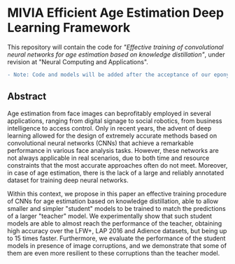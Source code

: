 # MIVIA Efficient Age Estimation Deep Learning Framework
This repository will contain the code for *"Effective training of convolutional neural networks for age estimation based on knowledge distillation"*, under revision at "Neural Computing and Applications".

```diff
- Note: Code and models will be added after the acceptance of our eponymous work.
```

## Abstract

Age  estimation  from  face  images  can  beprofitably  employed  in  several  applications,  ranging from  digital  signage  to  social  robotics,  from  business intelligence to access control. Only in recent years, the advent  of  deep  learning  allowed  for  the  design  of  extremely accurate methods based on convolutional neural  networks  (CNNs)  that  achieve  a  remarkable  performance in various face analysis tasks.
However, these networks are not always applicable in real scenarios, due to  both  time  and  resource  constraints  that  the  most accurate  approaches  often  do  not  meet.  Moreover,  in case of age estimation, there is the lack of a large and reliably annotated dataset for training deep neural networks.

Within this context, we propose in this paper an effective training procedure of CNNs for age estimation based on knowledge distillation, able to allow smaller and simpler "student" models to be trained to match the predictions of a larger "teacher" model.
We experimentally  show  that  such  student  models  are  able  to almost reach the performance of the teacher, obtaining high accuracy over the LFW+, LAP 2016 and Adience datasets, but being up to 15 times faster. Furthermore, we evaluate the performance of the student models in presence of image corruptions, and we demonstrate that some of them are even more resilient to these corruptions than the teacher model.

